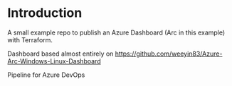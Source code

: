# Introduction 
A small example repo to publish an Azure Dashboard (Arc in this example) with Terraform. 

Dashboard based almost entirely on https://github.com/weeyin83/Azure-Arc-Windows-Linux-Dashboard

Pipeline for Azure DevOps
